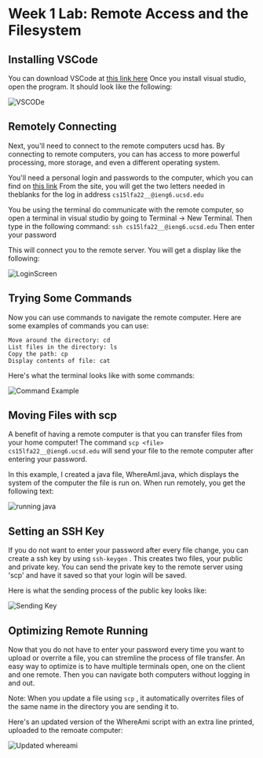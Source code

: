 # Week 1 Lab: Remote Access and the Filesystem

## Installing VSCode

You can download VSCode at [this link here](https://code.visualstudio.com/)
Once you install visual studio, open the program. It should look like the following:

![VSCODe](https://user-images.githubusercontent.com/70072541/193163789-5cbcc03f-fe1d-40e9-8e77-20d6f78be52d.png)


## Remotely Connecting
Next, you'll need to connect to the remote computers ucsd has. By connecting to remote computers, you can has access to more powerful processing, more storage, and even a different operating system. 

You'll need a personal login and passwords to the computer, which you can find on [this link](https://sdacs.ucsd.edu/~icc/index.php)
From the site, you will get the two letters needed in theblanks for the log in address ` cs15lfa22__@ieng6.ucsd.edu `

You be using the terminal do communicate with the remote computer, so open a terminal in visual studio by going to Terminal -> New Terminal. Then type in the following command:
`ssh cs15lfa22__@ieng6.ucsd.edu`
Then enter your password

This will connect you to the remote server. You will get a display like the following:

![LoginScreen](https://user-images.githubusercontent.com/70072541/193162528-4090aa3c-eb2a-4d82-b5e8-03ebee012659.png)


## Trying Some Commands
Now you can use commands to navigate the remote computer. Here are some examples of commands you can use:
```
Move around the directory: cd 
List files in the directory: ls 
Copy the path: cp
Display contents of file: cat
```
Here's what the terminal looks like with some commands:

![Command Example](https://user-images.githubusercontent.com/70072541/193162503-adf5873e-6c62-4905-99c8-11d8650a20fa.png)

## Moving Files with scp
A benefit of having a remote computer is that you can transfer files from your home computer!
The command `scp <file> cs15lfa22__@ieng6.ucsd.edu` will send your file to the remote computer after entering your password.

In this example, I created a java file, WhereAmI.java, which displays the system of the computer the file is run on. When run remotely, you get the following text:
  
![running java ](https://user-images.githubusercontent.com/70072541/193162584-25d5004a-6f57-4d49-bb39-759f4d9ba32a.png)
  
## Setting an SSH Key
If you do not want to enter your password after every file change, you can create a ssh key by using `ssh-keygen` . This creates two files, your public and private key. You can send the private key to the remote server using 'scp' and have it saved so that your login will be saved.
  
Here is what the sending process of the public key looks like:
  
![Sending Key](https://user-images.githubusercontent.com/70072541/193162565-009608c0-35ee-47d8-991f-0b93a67f5d2d.png)

## Optimizing Remote Running
Now that you do not have to enter your password every time you want to upload or overrite a file, you can stremline the process of file transfer. An easy way to optimize is to have multiple terminals open, one on the client and one remote. Then you can navigate both computers without logging in and out.
  
  Note: When you update a file using `scp` , it automatically overrites files of the same name in the directory you are sending it to.
  
  Here's an updated version of the WhereAmi script with an extra line printed, uploaded to the remoate computer:
  
![Updated whereami](https://user-images.githubusercontent.com/70072541/193162592-f45c3a2b-340d-4f02-98ce-9a47b8bf3aaf.png)
